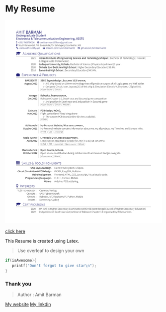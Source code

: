 # My Resume

![Resume photo](./Amit_Barman_Resume.jpg)


[click here](https://abhisandhi.netlify.app/Amit_Barman_Resume.pdf) 

This Resume is created using Latex.<br>

> Use overleaf to design your own

```c
if(isAwesome){
   printf("Don't forgot to give star\n"); 
}
```

### Thank you

> Author : Amit Barman

[My website](https://abhisandhi.netlify.app/)
[My linkdin](https://www.linkedin.com/in/amitbarman99)